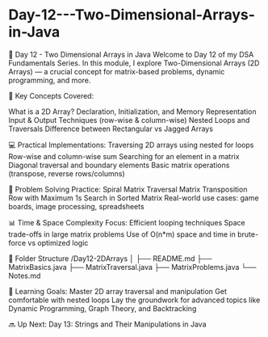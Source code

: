 # Day-12---Two-Dimensional-Arrays-in-Java
📅 Day 12 - Two Dimensional Arrays in Java Welcome to Day 12 of my DSA Fundamentals Series. In this module, I explore Two-Dimensional Arrays (2D Arrays) — a crucial concept for matrix-based problems, dynamic programming, and more.

📘 Key Concepts Covered:

What is a 2D Array?
Declaration, Initialization, and Memory Representation
Input & Output Techniques (row-wise & column-wise)
Nested Loops and Traversals
Difference between Rectangular vs Jagged Arrays

💻 Practical Implementations:
Traversing 2D arrays using nested for loops
Row-wise and column-wise sum
Searching for an element in a matrix
Diagonal traversal and boundary elements
Basic matrix operations (transpose, reverse rows/columns)

🧠 Problem Solving Practice:
Spiral Matrix Traversal
Matrix Transposition
Row with Maximum 1s
Search in Sorted Matrix
Real-world use cases: game boards, image processing, spreadsheets

📊 Time & Space Complexity Focus:
Efficient looping techniques
Space trade-offs in large matrix problems
Use of O(n*m) space and time in brute-force vs optimized logic

📂 Folder Structure
/Day12-2DArrays
│
├── README.md
├── MatrixBasics.java
├── MatrixTraversal.java
├── MatrixProblems.java
└── Notes.md

🎯 Learning Goals:
Master 2D array traversal and manipulation
Get comfortable with nested loops
Lay the groundwork for advanced topics like Dynamic Programming, Graph Theory, and Backtracking

🔜 Up Next:
Day 13: Strings and Their Manipulations in Java
